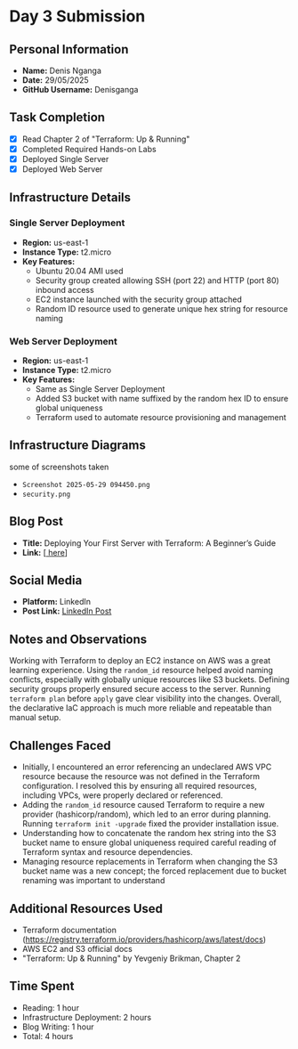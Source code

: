 # Day 3 Submission

## Personal Information
- **Name:** Denis Nganga
- **Date:** 29/05/2025
- **GitHub Username:** Denisganga

## Task Completion
- [x] Read Chapter 2 of "Terraform: Up & Running"
- [x] Completed Required Hands-on Labs
- [x] Deployed Single Server
- [x] Deployed Web Server

## Infrastructure Details

### Single Server Deployment
- **Region:** us-east-1
- **Instance Type:** t2.micro
- **Key Features:**  
  - Ubuntu 20.04 AMI used  
  - Security group created allowing SSH (port 22) and HTTP (port 80) inbound access  
  - EC2 instance launched with the security group attached  
  - Random ID resource used to generate unique hex string for resource naming

### Web Server Deployment
- **Region:** us-east-1
- **Instance Type:** t2.micro
- **Key Features:**  
  - Same as Single Server Deployment  
  - Added S3 bucket with name suffixed by the random hex ID to ensure global uniqueness  
  - Terraform used to automate resource provisioning and management

## Infrastructure Diagrams
some of screenshots taken
- `Screenshot 2025-05-29 094450.png`
- `security.png` 

## Blog Post
- **Title:** Deploying Your First Server with Terraform: A Beginner’s Guide  
- **Link:** [[ here](https://medium.com/@denisnganga16/deploying-your-first-server-with-terraform-a-beginners-guide-9e6c8638b1f3)]

## Social Media

- **Platform:** LinkedIn
- **Post Link:** [LinkedIn Post](https://www.linkedin.com/posts/denis-nganga16_30daytfchallenge-terraform-iac-activity-7334630571203014656-glVJ?utm_source=share&utm_medium=member_desktop&rcm=ACoAAD6f18kBkqYbwrS6aVUAbqFNTkKbSj8rzzk)

## Notes and Observations
Working with Terraform to deploy an EC2 instance on AWS was a great learning experience. Using the `random_id` resource helped avoid naming conflicts, especially with globally unique resources like S3 buckets. Defining security groups properly ensured secure access to the server. Running `terraform plan` before `apply` gave clear visibility into the changes. Overall, the declarative IaC approach is much more reliable and repeatable than manual setup.
## Challenges Faced
- Initially, I encountered an error referencing an undeclared AWS VPC resource because the resource was not defined in the Terraform configuration. I resolved this by ensuring all required resources, including VPCs, were properly declared or referenced.
- Adding the `random_id` resource caused Terraform to require a new provider (hashicorp/random), which led to an error during planning. Running `terraform init -upgrade` fixed the provider installation issue.
- Understanding how to concatenate the random hex string into the S3 bucket name to ensure global uniqueness required careful reading of Terraform syntax and resource dependencies.
- Managing resource replacements in Terraform when changing the S3 bucket name was a new concept; the forced replacement due to bucket renaming was important to understand
## Additional Resources Used
- Terraform documentation (https://registry.terraform.io/providers/hashicorp/aws/latest/docs)
- AWS EC2 and S3 official docs
- "Terraform: Up & Running" by Yevgeniy Brikman, Chapter 2

## Time Spent
- Reading: 1 hour  
- Infrastructure Deployment: 2 hours   
- Blog Writing: 1 hour  
- Total: 4 hours

